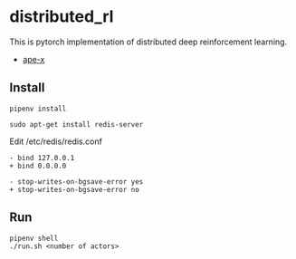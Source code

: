 # distributed_rl

This is pytorch implementation of distributed deep reinforcement learning.

* [ape-x](https://arxiv.org/abs/1803.00933)

## Install

```
pipenv install
```

```
sudo apt-get install redis-server
```

Edit /etc/redis/redis.conf

```
- bind 127.0.0.1
+ bind 0.0.0.0
```

```
- stop-writes-on-bgsave-error yes
+ stop-writes-on-bgsave-error no
```

## Run

```
pipenv shell
./run.sh <number of actors>
```
